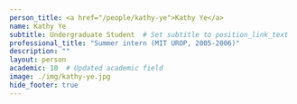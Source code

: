 ```yaml
---
person_title: <a href="/people/kathy-ye">Kathy Ye</a>
name: Kathy Ye
subtitle: Undergraduate Student  # Set subtitle to position_link_text
professional_title: "Summer intern (MIT UROP, 2005-2006)"
description: ""
layout: person
academic: 10  # Updated academic field
image: ./img/kathy-ye.jpg
hide_footer: true
---
```


